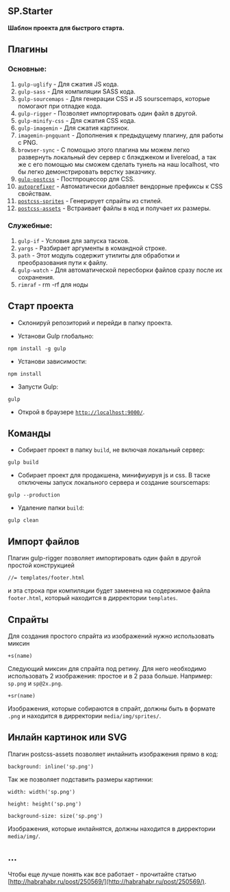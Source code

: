 ## SP.Starter ##

**Шаблон проекта для быстрого старта.**

## Плагины ##

### Основные: ###
1. `gulp-uglify` - Для сжатия JS кода.
1. `gulp-sass` - Для компиляции SASS кода.
1. `gulp-sourcemaps` - Для генерации CSS и JS sourscemaps, которые помогают при отладке кода.
1. `gulp-rigger` - Позволяет импортировать один файл в другой.
1. `gulp-minify-css` - Для сжатия CSS кода.
1. `gulp-imagemin` - Для сжатия картинок.
1. `imagemin-pngquant` - Дополнения к предыдущему плагину, для работы с PNG.
1. `browser-sync` - С помощью этого плагина мы можем легко развернуть локальный dev сервер с блэкджеком и livereload, а так же с его помощью мы сможем сделать тунель на наш localhost, что бы легко демонстрировать верстку заказчику.
1. [`gulp-postcss`](https://github.com/postcss/postcss) - Постпроцессор для CSS.
1. [`autoprefixer`](https://github.com/postcss/autoprefixer) - Автоматически добавляет вендорные префиксы к CSS свойствам.
1. [`postcss-sprites`](https://github.com/2createStudio/postcss-sprites) - Генерирует спрайты из стилей.
1. [`postcss-assets`](https://github.com/borodean/postcss-assets) - Встраивает файлы в код и получает их размеры.

### Служебные: ###
1. `gulp-if` - Условия для запуска тасков.
1. `yargs` - Разбирает аргументы в командной строке.
1. `path` - Этот модуль содержит утилиты для обработки и преобразования пути к файлу.
1. `gulp-watch` - Для автоматической пересборки файлов сразу после их сохранения.
1. `rimraf` - rm -rf для ноды

## Старт проекта ##

* Склонируй репозиторий и перейди в папку проекта.

* Установи Gulp глобально:
```
npm install -g gulp
```

* Установи зависимости:
```
npm install
```

* Запусти Gulp:
```
gulp
```

* Открой в браузере [`http://localhost:9000/`](http://localhost:9000/).

## Команды ##

* Собирает проект в папку `build`, не включая локальный сервер:
```
gulp build
```

* Собирает проект для продакшена, минифиуируя js и css. В таске отключены запуск локального сервера и создание sourscemaps:
```
gulp --production
```

* Удаление папки `build`:
```
gulp clean
```

## Импорт файлов ##

Плагин gulp-rigger позволяет импортировать один файл в другой простой конструкцией
```
//= templates/footer.html
```
и эта строка при компиляции будет заменена на содержимое файла `footer.html`, который находится в дирректории `templates`.

## Спрайты ##

Для создания простого спрайта из изображений нужно использовать миксин
```
+s(name)
```
Следующий миксин для спрайта под ретину. Для него необходимо использовать 2 изображения: простое и в 2 раза больше. Например: `sp.png` и `sp@2x.png`.
```
+sr(name)
```

Изображения, которые собираются в спрайт, должны быть в формате `.png` и находится в дирректории `media/img/sprites/`.

## Инлайн картинок или SVG ##

Плагин postcss-assets позволяет инлайнить изображения прямо в код:
```
background: inline('sp.png')
```
Так же позволяет подставить размеры картинки:
```
width: width('sp.png')
```
```
height: height('sp.png')
```
```
background-size: size('sp.png')
```
Изображения, которые инлайнятся, должны находится в дирректории `media/img/`.

## ... ##
Чтобы еще лучше понять как все работает - прочитайте статью [http://habrahabr.ru/post/250569/](http://habrahabr.ru/post/250569/).
